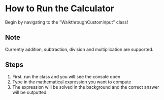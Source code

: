 # How to Run the Calculator

Begin by navigating to the "WalkthroughCustomInput" class!

## Note

Currently addition, subtraction, division and multiplication are supported.

## Steps

1. First, run the class and you will see the console open
2. Type in the mathematical expression you want to compute
3. The expression will be solved in the background and the correct answer will be outputted



